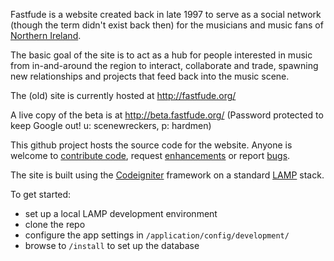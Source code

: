 Fastfude is a website created back in late 1997 to serve as a social network (though the term didn't exist back then) for the musicians and music fans of [Northern Ireland](http://en.wikipedia.org/wiki/Northern_ireland). 

The basic goal of the site is to act as a hub for people interested in music from in-and-around the region to interact, collaborate and trade, spawning new relationships and projects that feed back into the music scene.

The (old) site is currently hosted at http://fastfude.org/

A live copy of the beta is at http://beta.fastfude.org/ (Password protected to keep Google out! u: scenewreckers, p: hardmen)

This github project hosts the source code for the website. Anyone is welcome to [contribute code](https://help.github.com/articles/fork-a-repo), request [enhancements](https://github.com/junap/Fastfude/issues?labels=enhancement&page=1&state=open) or report [bugs](https://github.com/junap/Fastfude/issues?labels=bug&page=1&state=open).

The site is built using the [Codeigniter](http://ellislab.com/codeigniter) framework on a standard [LAMP](http://en.wikipedia.org/wiki/LAMP_%28software_bundle%29) stack.

To get started:

- set up a local LAMP development environment
- clone the repo 
- configure the app settings in `/application/config/development/`
- browse to `/install` to set up the database